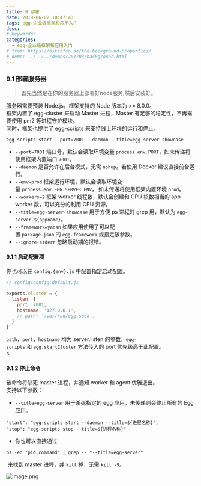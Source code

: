 ```yaml
---
title: 9 部署
date: 2019-06-02 10:47:43
tags: egg-企业级框架和应用入门
desc: 
# keywords: 
categories:
  - egg-企业级框架和应用入门
# from: https://bitsofco.de/the-background-properties/
# demo: ../../../demos/201703/background.html
---
```


### 9.1 部署服务器
> 首先当然是在你的服务器上部署好node服务,然后安装好。

服务器需要预装 Node.js，框架支持的 Node 版本为 >= 8.0.0。<br />框架内置了 egg-cluster 来启动 Master 进程，Master 有足够的稳定性，不再需要使用 pm2 等进程守护模块。<br />同时，框架也提供了 egg-scripts 来支持线上环境的运行和停止。
<!--more-->
```
egg-scripts start --port=7001 --daemon --title=egg-server-showcase
```

- `--port=7001` 端口号，默认会读取环境变量 `process.env.PORT`，如未传递将使用框架内置端口 `7001`。
- `--daemon` 是否允许在后台模式，无需 `nohup`。若使用 Docker 建议直接前台运行。
- `--env=prod` 框架运行环境，默认会读取环境变量 `process.env.EGG_SERVER_ENV`， 如未传递将使用框架内置环境 `prod`。
- `--workers=2` 框架 worker 线程数，默认会创建和 CPU 核数相当的 app worker 数，可以充分的利用 CPU 资源。
- `--title=egg-server-showcase` 用于方便 ps 进程时 grep 用，默认为 `egg-server-${appname}`。
- `--framework=yadan` 如果应用使用了可以配置 `package.json` 的 `egg.framework` 或指定该参数。
- `--ignore-stderr` 忽略启动期的报错。



#### 9.1.1 启动配置项

你也可以在 `config.{env}.js` 中配置指定启动配置。

```javascript
// config/config.default.js

exports.cluster = {
  listen: {
    port: 7001,
    hostname: '127.0.0.1',
    // path: '/var/run/egg.sock',
  }
}
```

`path`，`port`，`hostname` 均为 server.listen 的参数，`egg-scripts` 和 `egg.startCluster` 方法传入的 port 优先级高于此配置。<br />s
<a name="bfda3fed"></a>
#### [](https://eggjs.org/zh-cn/core/deployment.html#%E5%81%9C%E6%AD%A2%E5%91%BD%E4%BB%A4)9.1.2 停止命令
该命令将杀死 master 进程，并通知 worker 和 agent 优雅退出。<br />支持以下参数：

- `--title=egg-server` 用于杀死指定的 egg 应用，未传递则会终止所有的 Egg 应用。

```
"start": "egg-scripts start --daemon --title=${进程名称}",
"stop": "egg-scripts stop --title=${进程名称}"
```


- 你也可以直接通过 

```
ps -eo "pid,command" | grep -- "--title=egg-server"
```

 来找到 master 进程，并 `kill` 掉，无需 `kill -9`。

![image.png](https://cdn.nlark.com/yuque/0/2019/png/271124/1553697448697-8c6f1393-68d3-4629-b2f3-63ebe66d11ce.png#align=left&display=inline&height=227&name=image.png&originHeight=454&originWidth=2192&size=89567&status=done&width=1096)
